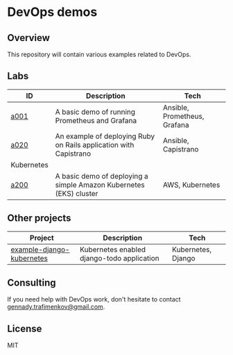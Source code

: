 # DevOps demos

## Overview

This repository will contain various examples related to DevOps.

## Labs

| ID | Description | Tech |
|---|---|---|
| [a001](./a001-prometheus-grafana/readme.md) | A basic demo of running Prometheus and Grafana | Ansible, Prometheus, Grafana |
| [a020](./a020-deploy-ror-with-capistrano/readme.md) | An example of deploying Ruby on Rails application with Capistrano | Ansible, Capistrano |
| Kubernetes | | |
| [a200](./a200-aws-eks-cluster/readme.md) | A basic demo of deploying a simple Amazon Kubernetes (EKS) cluster | AWS, Kubernetes |

## Other projects

| Project | Description | Tech |
|---|---|---|
| [example-django-kubernetes](https://github.com/gtrafimenkov/example-django-kubernetes) | Kubernetes enabled django-todo application | Kubernetes, Django |

## Consulting

If you need help with DevOps work,
don't hesitate to contact gennady.trafimenkov@gmail.com.

## License

MIT
